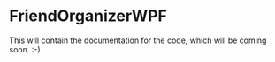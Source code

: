 # FriendOrganizerWPF

This will contain the documentation for the code, which will be coming soon. :-)
